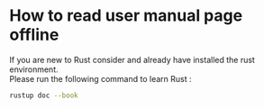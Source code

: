 # How to read user manual page offline 

If you are new to Rust consider and already have installed the rust environment.  
Please run the following command to learn Rust :  

```Bash Shell  
rustup doc --book 
```  
